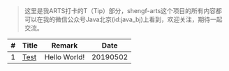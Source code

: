 > 这里是我ARTS打卡的T（Tip）部分，shengf-arts这个项目的所有内容都可以在我的微信公众号Java北京(id:java_bj)上看到，欢迎关注，期待一起交流。

| # | Title | Remark | Date |
| --- | ----- | ------ | ---- |
| 1 | [Test](https://www.baidu.com) | Hello World! | 20190502 |
